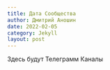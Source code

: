 ```yaml
---
title: Дата Сообщества
author: Дмитрий Аношин
date: 2022-02-05
category: Jekyll
layout: post
---
```


Здесь будут Телеграмм Каналы
